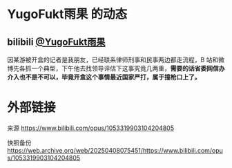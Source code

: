 # YugoFukt雨果 的动态

## bilibili [@YugoFukt雨果](https://space.bilibili.com/4048244)

因某游被开盒的记者是我朋友，已经联系律师刑事和民事两边都走流程，B 站和微博先各抓一个典型，下午他去找领导评估下这事究竟几两重，**需要的话省委网信办介入也不是不可以，毕竟开盒这个事情最近国家严打，属于撞枪口上了。**

# 外部链接

来源 https://www.bilibili.com/opus/1053319903104204805

快照备份 https://web.archive.org/web/20250408075451/https://www.bilibili.com/opus/1053319903104204805
